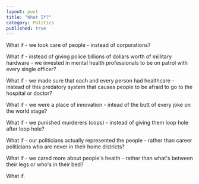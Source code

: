 ```yaml
---
layout: post
title: "What If?"
category: Politics
published: true
---
```


What if - we took care of people - instead of corporations?

What if - instead of giving police billions of dollars worth of millitary hardware - we invested in mental health professionals to be on patrol with every single officer?

What if - we made sure that each and every person had healthcare - instead of this predatory system that causes people to be afraid to go to the hospital or doctor?

What if - we were a place of innovation - intead of the butt of every joke on the world stage?

What if - we punished murderers (cops) - instead of giving them loop hole after loop hole?

What if - our politicians actually represented the people - rather than career politicians who are never in their home districts?

What if - we cared more about people's health - rather than what's between their legs or who's in their bed?

What if.